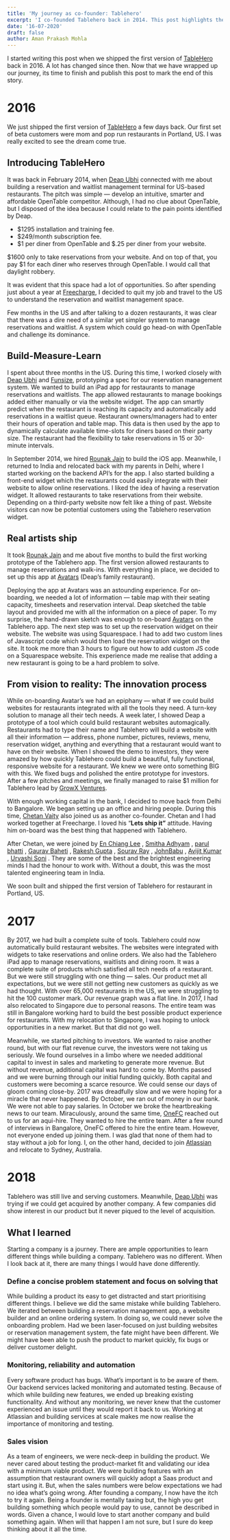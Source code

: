 ```yaml
---
title: 'My journey as co-founder: Tablehero'
excerpt: 'I co-founded Tablehero back in 2014. This post highlights the ups and downs of my journey as co-founder of Tablehero.'
date: '16-07-2020'
draft: false
author: Aman Prakash Mohla
---
```


I started writing this post when we shipped the first version of [TableHero](http://tablehero.com/) back in 2016. A lot has changed since then. Now that we have wrapped up our journey, its time to finish and publish this post to mark the end of this story.

# 2016

We just shipped the first version of [TableHero](http://tablehero.com/) a few days back. Our first set of beta customers were mom and pop run restaurants in Portland, US. I was really excited to see the dream come true.

## Introducing TableHero

It was back in February 2014, when [Deap Ubhi](https://medium.com/u/8f3be6a393bf) connected with me about building a reservation and waitlist management terminal for US-based restaurants. The pitch was simple — develop an intuitive, smarter and affordable OpenTable competitor. Although, I had no clue about OpenTable, but I disposed of the idea because I could relate to the pain points identified by Deap.

- $1295 installation and training fee.
- $249/month subscription fee.
- $1 per diner from OpenTable and $.25 per diner from your website.

$1600 only to take reservations from your website. And on top of that, you pay $1 for each diner who reserves through OpenTable. I would call that daylight robbery.

It was evident that this space had a lot of opportunities. So after spending just about a year at [Freecharge](https://www.freecharge.in/), I decided to quit my job and travel to the US to understand the reservation and waitlist management space.

Few months in the US and after talking to a dozen restaurants, it was clear that there was a dire need of a similar yet simpler system to manage reservations and waitlist. A system which could go head-on with OpenTable and challenge its dominance.

## Build-Measure-Learn

I spent about three months in the US. During this time, I worked closely with [Deap Ubhi](https://medium.com/u/8f3be6a393bf) and [Funsize](https://medium.com/u/3477c2033ff), prototyping a spec for our reservation management system. We wanted to build an iPad app for restaurants to manage reservations and waitlists. The app allowed restaurants to manage bookings added either manually or via the website widget. The app can smartly predict when the restaurant is reaching its capacity and automatically add reservations in a waitlist queue.
Restaurant owners/managers had to enter their hours of operation and table map. This data is then used by the app to dynamically calculate available time-slots for diners based on their party size. The restaurant had the flexibility to take reservations in 15 or 30-minute intervals.

In September 2014, we hired [Rounak Jain](https://medium.com/u/7b24869a21ac) to build the iOS app. Meanwhile, I returned to India and relocated back with my parents in Delhi, where I started working on the backend API’s for the app. I also started building a front-end widget which the restaurants could easily integrate with their website to allow online reservations.
I liked the idea of having a reservation widget. It allowed restaurants to take reservations from their website. Depending on a third-party website now felt like a thing of past. Website visitors can now be potential customers using the Tablehero reservation widget.

## Real artists ship

It took [Rounak Jain](https://medium.com/u/7b24869a21ac) and me about five months to build the first working prototype of the Tablehero app. The first version allowed restaurants to manage reservations and walk-ins. With everything in place, we decided to set up this app at [Avatars](http://www.enjoyavatars.com/) (Deap’s family restaurant).

Deploying the app at Avatars was an astounding experience. For on-boarding, we needed a lot of information — table map with their seating capacity, timesheets and reservation interval. Deap sketched the table layout and provided me with all the information on a piece of paper. To my surprise, the hand-drawn sketch was enough to on-board [Avatars](http://www.enjoyavatars.com/) on the Tablehero app. The next step was to set up the reservation widget on their website. The website was using Squarespace. I had to add two custom lines of Javascript code which would then load the reservation widget on the site. It took me more than 3 hours to figure out how to add custom JS code on a Squarespace website. This experience made me realise that adding a new restaurant is going to be a hard problem to solve.

## From vision to reality: The innovation process

While on-boarding Avatar’s we had an epiphany — what if we could build websites for restaurants integrated with all the tools they need. A turn-key solution to manage all their tech needs.
A week later, I showed Deap a prototype of a tool which could build restaurant websites automagically. Restaurants had to type their name and Tablehero will build a website with all their information — address, phone number, pictures, reviews, menu, reservation widget, anything and everything that a restaurant would want to have on their website.
When I showed the demo to investors, they were amazed by how quickly Tablehero could build a beautiful, fully functional, responsive website for a restaurant. We knew we were onto something BIG with this. We fixed bugs and polished the entire prototype for investors. After a few pitches and meetings, we finally managed to raise \$1 million for Tablehero lead by [GrowX Ventures](http://growxventures.com/).

With enough working capital in the bank, I decided to move back from Delhi to Bangalore. We began setting up an office and hiring people. During this time, [Chetan Vaity](https://medium.com/u/53bfad64868e) also joined us as another co-founder. Chetan and I had worked together at Freecharge. I loved his “**Lets ship it”** attitude. Having him on-board was the best thing that happened with Tablehero.

After Chetan, we were joined by [En Chiang Lee](https://twitter.com/merl3n) , [Smitha Adhyam](https://medium.com/u/d4e7c577e2e8) , [parul bhatti](https://medium.com/u/9fd9a87f4cef) , [Gaurav Baheti](https://medium.com/u/f8e5035f0b0f) , [Rakesh Gupta](https://twitter.com/gupta_rakesh) , [Sourav Ray](https://medium.com/u/7230593c5277) , [JohnBabu](https://twitter.com/johnbk) , [Avijit Kumar](https://medium.com/u/a30f95a46332) , [Urvashi Soni](https://twitter.com/misss_popcorn) . They are some of the best and the brightest engineering minds I had the honour to work with. Without a doubt, this was the most talented engineering team in India.

We soon built and shipped the first version of Tablehero for restaurant in Portland, US.

# 2017

By 2017, we had built a complete suite of tools. Tablehero could now automatically build restaurant websites. The websites were integrated with widgets to take reservations and online orders. We also had the Tablehero iPad app to manage reservations, waitlists and dining room. It was a complete suite of products which satisfied all tech needs of a restaurant. But we were still struggling with one thing — sales.
Our product met all expectations, but we were still not getting new customers as quickly as we had thought. With over 65,000 restaurants in the US, we were struggling to hit the 100 customer mark. Our revenue graph was a flat line.
In 2017, I had also relocated to Singapore due to personal reasons. The entire team was still in Bangalore working hard to build the best possible product experience for restaurants. With my relocation to Singapore, I was hoping to unlock opportunities in a new market. But that did not go well.

Meanwhile, we started pitching to investors. We wanted to raise another round, but with our flat revenue curve, the investors were not taking us seriously. We found ourselves in a limbo where we needed additional capital to invest in sales and marketing to generate more revenue. But without revenue, additional capital was hard to come by.
Months passed and we were burning through our initial funding quickly. Both capital and customers were becoming a scarce resource. We could sense our days of gloom coming close-by.
2017 was dreadfully slow and we were hoping for a miracle that never happened. By October, we ran out of money in our bank. We were not able to pay salaries. In October we broke the heartbreaking news to our team. Miraculously, around the same time, [OneFC](https://www.onefc.com/) reached out to us for an aqui-hire. They wanted to hire the entire team. After a few round of interviews in Bangalore, OneFC offered to hire the entire team. However, not everyone ended up joining them. I was glad that none of them had to stay without a job for long. I, on the other hand, decided to join [Atlassian](https://www.atlassian.com/) and relocate to Sydney, Australia.

# 2018

Tablehero was still live and serving customers. Meanwhile, [Deap Ubhi](https://medium.com/u/8f3be6a393bf) was trying if we could get acquired by another company. A few companies did show interest in our product but it never piqued to the level of acquisition.

## What I learned

Starting a company is a journey. There are ample opportunities to learn different things while building a company. Tablehero was no different. When I look back at it, there are many things I would have done differently.

### Define a concise problem statement and focus on solving that

While building a product its easy to get distracted and start prioritising different things. I believe we did the same mistake while building Tablehero. We iterated between building a reservation management app, a website builder and an online ordering system. In doing so, we could never solve the onboarding problem. Had we been laser-focused on just building websites or reservation management system, the fate might have been different. We might have been able to push the product to market quickly, fix bugs or deliver customer delight.

### Monitoring, reliability and automation

Every software product has bugs. What’s important is to be aware of them. Our backend services lacked monitoring and automated testing. Because of which while building new features, we ended up breaking existing functionality. And without any monitoring, we never knew that the customer experienced an issue until they would report it back to us. Working at Atlassian and building services at scale makes me now realise the importance of monitoring and testing.

### Sales vision

As a team of engineers, we were neck-deep in building the product. We never cared about testing the product-market fit and validating our idea with a minimum viable product. We were building features with an assumption that restaurant owners will quickly adopt a Saas product and start using it. But, when the sales numbers were below expectations we had no idea what’s going wrong.
After founding a company, I now have the itch to try it again. Being a founder is mentally taxing but, the high you get building something which people would pay to use, cannot be described in words. Given a chance, I would love to start another company and build something again. When will that happen I am not sure, but I sure do keep thinking about it all the time.
